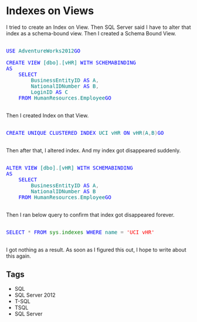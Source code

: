 # Indexes on Views

<div dir="ltr" style="text-align: left;" trbidi="on"><div align="justify">I tried to create an Index on View. Then SQL Server said I have to alter that index as a schema-bound view. Then I created a Schema Bound View.</div><div align="justify"><br /></div><pre class="code"><span style="color: blue;">USE </span><span style="color: teal;">AdventureWorks2012</span><span style="color: blue;">GO<br /><br />CREATE VIEW </span><span style="color: teal;">[dbo]</span><span style="color: grey;">.</span><span style="color: teal;">[vHR] </span><span style="color: blue;">WITH SCHEMABINDING <br />AS <br />    SELECT <br />        </span><span style="color: teal;">BusinessEntityID </span><span style="color: blue;">AS </span><span style="color: teal;">A</span><span style="color: grey;">,<br />        </span><span style="color: teal;">NationalIDNumber </span><span style="color: blue;">AS </span><span style="color: teal;">B</span><span style="color: grey;">,<br />        </span><span style="color: teal;">LoginID </span><span style="color: blue;">AS </span><span style="color: teal;">C<br />    </span><span style="color: blue;">FROM </span><span style="color: teal;">HumanResources</span><span style="color: grey;">.</span><span style="color: teal;">Employee</span><span style="color: blue;">GO</span></pre><br />Then I created Index on that View.<br /><br /><pre class="code"><span style="color: blue;">CREATE UNIQUE CLUSTERED INDEX </span><span style="color: teal;">UCI_vHR </span><span style="color: blue;">ON </span><span style="color: teal;">vHR</span><span style="color: grey;">(</span><span style="color: teal;">A</span><span style="color: grey;">,</span><span style="color: teal;">B</span><span style="color: grey;">)</span><span style="color: blue;">GO</span></pre><br />Then after that, I altered index. And my index got disappeared suddenly.<br /><br /><pre class="code"><span style="color: blue;">ALTER VIEW </span><span style="color: teal;">[dbo]</span><span style="color: grey;">.</span><span style="color: teal;">[vHR] </span><span style="color: blue;">WITH SCHEMABINDING <br />AS <br />    SELECT <br />        </span><span style="color: teal;">BusinessEntityID </span><span style="color: blue;">AS </span><span style="color: teal;">A</span><span style="color: grey;">,<br />        </span><span style="color: teal;">NationalIDNumber </span><span style="color: blue;">AS </span><span style="color: teal;">B<br />    </span><span style="color: blue;">FROM </span><span style="color: teal;">HumanResources</span><span style="color: grey;">.</span><span style="color: teal;">Employee</span><span style="color: blue;">GO</span></pre><br />Then I ran below query to confirm that index got disappeared forever.<br /><br /><pre class="code"><span style="color: blue;">SELECT </span><span style="color: grey;">* </span><span style="color: blue;">FROM </span><span style="color: green;">sys</span><span style="color: grey;">.</span><span style="color: green;">indexes </span><span style="color: blue;">WHERE </span><span style="color: teal;">name </span><span style="color: grey;">= </span><span style="color: red;">'UCI_vHR'</span></pre><br />I got nothing as a result.&nbsp;As soon as I figured this out, I hope to write about this again.</div>

## Tags

- SQL
- SQL Server 2012
- T-SQL
- TSQL
- SQL Server
